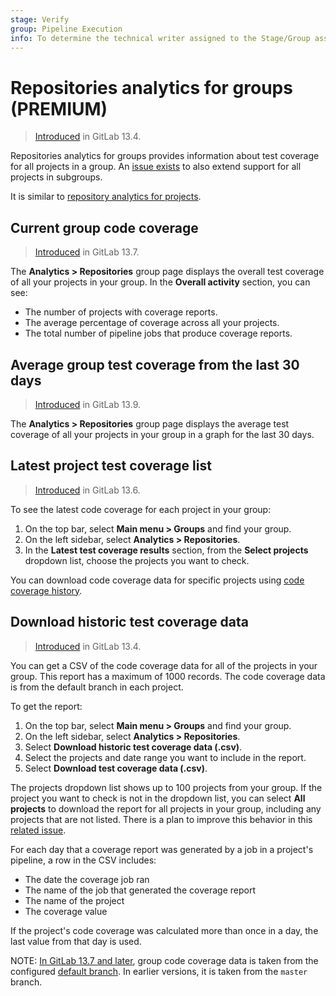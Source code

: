 ```yaml
---
stage: Verify
group: Pipeline Execution
info: To determine the technical writer assigned to the Stage/Group associated with this page, see https://about.gitlab.com/handbook/product/ux/technical-writing/#assignments
---
```


# Repositories analytics for groups **(PREMIUM)**

> [Introduced](https://gitlab.com/gitlab-org/gitlab/-/issues/215104) in GitLab 13.4.

Repositories analytics for groups provides information about test coverage for all projects in a group. An
[issue exists](https://gitlab.com/gitlab-org/gitlab/-/issues/273527) to also extend support for all projects in
subgroups.

It is similar to [repository analytics for projects](../../analytics/repository_analytics.md).

## Current group code coverage

> [Introduced](https://gitlab.com/gitlab-org/gitlab/-/issues/263478) in GitLab 13.7.

The **Analytics > Repositories** group page displays the overall test coverage of all your projects in your group.
In the **Overall activity** section, you can see:

- The number of projects with coverage reports.
- The average percentage of coverage across all your projects.
- The total number of pipeline jobs that produce coverage reports.

## Average group test coverage from the last 30 days

> [Introduced](https://gitlab.com/gitlab-org/gitlab/-/issues/215140) in GitLab 13.9.

The **Analytics > Repositories** group page displays the average test coverage of all your projects in your group in a graph for the last 30 days.

## Latest project test coverage list

> [Introduced](https://gitlab.com/gitlab-org/gitlab/-/issues/267624) in GitLab 13.6.

To see the latest code coverage for each project in your group:

1. On the top bar, select **Main menu > Groups** and find your group.
1. On the left sidebar, select **Analytics > Repositories**.
1. In the **Latest test coverage results** section, from the **Select projects** dropdown list, choose the projects you want to check.

You can download code coverage data for specific projects using
[code coverage history](../../../ci/testing/code_coverage.md#view-history-of-project-code-coverage).

## Download historic test coverage data

> [Introduced](https://gitlab.com/gitlab-org/gitlab/-/issues/215104) in GitLab 13.4.

You can get a CSV of the code coverage data for all of the projects in your group. This report has a maximum of 1000 records. The code coverage data is from the default branch in each project.

To get the report:

1. On the top bar, select **Main menu > Groups** and find your group.
1. On the left sidebar, select **Analytics > Repositories**.
1. Select **Download historic test coverage data (.csv)**.
1. Select the projects and date range you want to include in the report.
1. Select **Download test coverage data (.csv)**.

The projects dropdown list shows up to 100 projects from your group. If the project you want to check is not in the dropdown list, you can select **All projects** to download the report for all projects in your group, including any projects that are not listed. There is a plan to improve this behavior in this [related issue](https://gitlab.com/gitlab-org/gitlab/-/issues/250684).

For each day that a coverage report was generated by a job in a project's pipeline, a row in the CSV includes:

- The date the coverage job ran
- The name of the job that generated the coverage report
- The name of the project
- The coverage value

If the project's code coverage was calculated more than once in a day, the last value from that day is used.

NOTE:
[In GitLab 13.7 and later](https://gitlab.com/gitlab-org/gitlab/-/issues/270102), group code coverage
data is taken from the configured [default branch](../../project/repository/branches/default.md).
In earlier versions, it is taken from the `master` branch.

<!-- ## Troubleshooting

Include any troubleshooting steps that you can foresee. If you know beforehand what issues
one might have when setting this up, or when something is changed, or on upgrading, it's
important to describe those, too. Think of things that may go wrong and include them here.
This is important to minimize requests for support, and to avoid doc comments with
questions that you know someone might ask.

Each scenario can be a third-level heading, for example `### Getting error message X`.
If you have none to add when creating a doc, leave this section in place
but commented out to help encourage others to add to it in the future. -->
